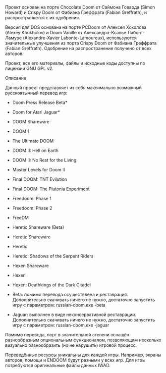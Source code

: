 Проект основан на порте Chocolate Doom от Саймона Говарда (Simon Howard)
и Crispy Doom от Фабиана Греффрата (Fabian Greffrath), и распространяется
с их одобрения.

Версия для DOS основана на порте PCDoom от Алексея Хохолова (Alexey Khokholov)
и Doom Vanille от Александрэ-Ксавье Лабонт-Ламуре (Alexandre-Xavier Labonte-Lamoureux),
используются значительные улучшения из порта Crispy Doom от Фабиана Греффрата
(Fabian Greffrath). Одобрение на распространение получено от всех авторов.

Проект, все его материалы, файлы и исходные коды доступны по лицензии GNU GPL v2.


Описание

Данный проект представляет из себя максимально возможный русскоязычный перевод игр:

* Doom Press Release Beta*
* Doom for Atari Jaguar*
* DOOM Shareware
* DOOM 1
* The Ultimate DOOM
* DOOM II: Hell on Earth
* DOOM II: No Rest for the Living
* Master Levels for Doom II
* Final DOOM: TNT Evilution
* Final DOOM: The Plutonia Experiment
* Freedoom: Phase 1
* Freedoom: Phase 2
* FreeDM
* Heretic Shareware (Beta)
* Heretic Shareware
* Heretic
* Heretic: Shadows of the Serpent Riders
* Hexen Shareware
* Hexen
* Hexen: Deathkings of the Dark Citadel

* Beta: помимо перевода осуществлена и реставрация. Дополнительно скачивать ничего не нужно,
достаточно запустить игру с параметром: russian-doom.exe -beta

* Jaguar: выполнен в виде неконсервативной реставрации. Дополнительно скачивать ничего не нужно,
достаточно запустить игру с параметром: russian-doom.exe -jaguar

Помимо перевода, порт в значительной степени оснащён разнообразным опциональным функционалом, позволяющим несколько визуально разнообразить (но не нарушить) игровой процесс.

Переведённые ресурсы уникальны для каждой игры. Например, экраны авторов, помощи и ENDOOM будут разными у всех игр. Для игры потребуются оригинальные файлы данных IWAD.